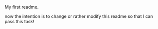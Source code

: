 My first readme.

now the intention is to change or rather modify this readme so that I can pass this task!
